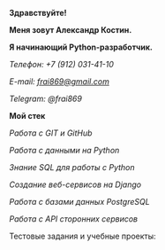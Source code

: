 **Здравствуйте!**

**Меня зовут Александр Костин.**

**Я начинающий Python-разработчик.**


*Телефон: +7 (912) 031-41-10*

*E-mail: frai869@gmail.com*

*Telegram: @frai869*


**Мой стек**

*Работа с GIT и GitHub*

*Работа с данными на Python*

*Знание SQL для работы с Python*

*Создание веб-сервисов на Django*

*Работа с базами данных PostgreSQL*

*Работа с API сторонних сервисов*




Тестовые задания и учебные проекты:
